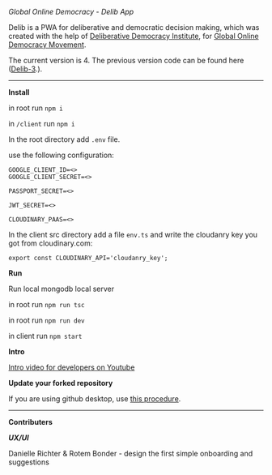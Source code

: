 *Global Online Democracy - Delib App*

Delib is a PWA for deliberative and democratic decision making, which was created with the help of [Deliberative Democracy Institute](http://delib.org), for [Global Online Democracy Movement](https://www.globalonlinedemocracy.org/).

The current version is 4. The previous version code can be found here ([Delib-3](https://github.com/talyaron/delib).).

----

**Install**

in root run ```npm i```

in ```/client``` run  ```npm i```

In the root directory add ```.env``` file.

use the following configuration:
```
GOOGLE_CLIENT_ID=<>
GOOGLE_CLIENT_SECRET=<>

PASSPORT_SECRET=<>

JWT_SECRET=<>

CLOUDINARY_PAAS=<>

```

In the client src directory add a file ```env.ts``` and write the cloudanry key you got from cloudinary.com:
```
export const CLOUDINARY_API='cloudanry_key';
```

**Run**

Run local mongodb local server

in root run ```npm run tsc```

in root run ```npm run dev```

in client run ```npm start```

**Intro**

[Intro video for developers on Youtube](https://youtu.be/6PHgnHJ5smQ)

**Update your forked repository**

If you are using github desktop, use [this procedure](https://stackoverflow.com/questions/46110615/how-to-sync-your-forked-repo-with-original-repo-in-github-desktop#:~:text=2%20Answers&text=To%20sync%20the%20master%20of,the%20'fetch%20origin'%20button.).

----

**Contributers**


***UX/UI***

Danielle Richter & Rotem Bonder - design the first simple onboarding and suggestions
